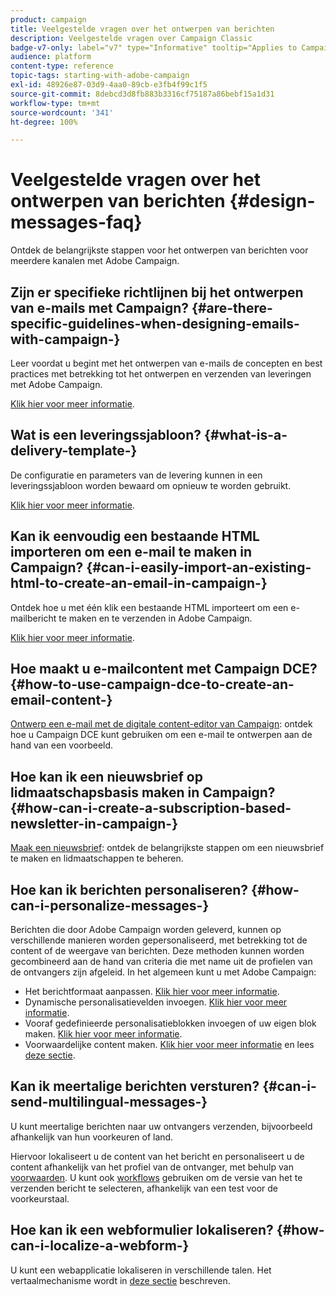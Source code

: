```yaml
---
product: campaign
title: Veelgestelde vragen over het ontwerpen van berichten
description: Veelgestelde vragen over Campaign Classic
badge-v7-only: label="v7" type="Informative" tooltip="Applies to Campaign Classic v7 only"
audience: platform
content-type: reference
topic-tags: starting-with-adobe-campaign
exl-id: 48926e87-03d9-4aa0-89cb-e3fb4f99c1f5
source-git-commit: 8debcd3d8fb883b3316cf75187a86bebf15a1d31
workflow-type: tm+mt
source-wordcount: '341'
ht-degree: 100%

---
```


# Veelgestelde vragen over het ontwerpen van berichten {#design-messages-faq}



Ontdek de belangrijkste stappen voor het ontwerpen van berichten voor meerdere kanalen met Adobe Campaign.

## Zijn er specifieke richtlijnen bij het ontwerpen van e-mails met Campaign? {#are-there-specific-guidelines-when-designing-emails-with-campaign-}

Leer voordat u begint met het ontwerpen van e-mails de concepten en best practices met betrekking tot het ontwerpen en verzenden van leveringen met Adobe Campaign.

[Klik hier voor meer informatie](../../delivery/using/delivery-best-practices.md).

## Wat is een leveringssjabloon? {#what-is-a-delivery-template-}

De configuratie en parameters van de levering kunnen in een leveringssjabloon worden bewaard om opnieuw te worden gebruikt.

[Klik hier voor meer informatie](../../delivery/using/about-templates.md).

## Kan ik eenvoudig een bestaande HTML importeren om een e-mail te maken in Campaign? {#can-i-easily-import-an-existing-html-to-create-an-email-in-campaign-}

Ontdek hoe u met één klik een bestaande HTML importeert om een e-mailbericht te maken en te verzenden in Adobe Campaign.

[Klik hier voor meer informatie](../../delivery/using/defining-the-email-content.md#message-content).

## Hoe maakt u e-mailcontent met Campaign DCE? {#how-to-use-campaign-dce-to-create-an-email-content-}

[Ontwerp een e-mail met de digitale content-editor van Campaign](../../web/using/use-case--creating-an-email-delivery.md): ontdek hoe u Campaign DCE kunt gebruiken om een e-mail te ontwerpen aan de hand van een voorbeeld.

## Hoe kan ik een nieuwsbrief op lidmaatschapsbasis maken in Campaign? {#how-can-i-create-a-subscription-based-newsletter-in-campaign-}

[Maak een nieuwsbrief](../../delivery/using/managing-subscriptions.md): ontdek de belangrijkste stappen om een nieuwsbrief te maken en lidmaatschappen te beheren.

## Hoe kan ik berichten personaliseren? {#how-can-i-personalize-messages-}

Berichten die door Adobe Campaign worden geleverd, kunnen op verschillende manieren worden gepersonaliseerd, met betrekking tot de content of de weergave van berichten. Deze methoden kunnen worden gecombineerd aan de hand van criteria die met name uit de profielen van de ontvangers zijn afgeleid. In het algemeen kunt u met Adobe Campaign:

* Het berichtformaat aanpassen. [Klik hier voor meer informatie](../../delivery/using/defining-the-email-content.md#message-content).
* Dynamische personalisatievelden invoegen. [Klik hier voor meer informatie](../../delivery/using/personalization-fields.md).
* Vooraf gedefinieerde personalisatieblokken invoegen of uw eigen blok maken. [Klik hier voor meer informatie](../../delivery/using/personalization-blocks.md).
* Voorwaardelijke content maken. [Klik hier voor meer informatie](../../delivery/using/conditional-content.md) en lees [deze sectie](../../delivery/using/conditional-content.md).

## Kan ik meertalige berichten versturen? {#can-i-send-multilingual-messages-}

U kunt meertalige berichten naar uw ontvangers verzenden, bijvoorbeeld afhankelijk van hun voorkeuren of land.

Hiervoor lokaliseert u de content van het bericht en personaliseert u de content afhankelijk van het profiel van de ontvanger, met behulp van [voorwaarden](../../delivery/using/conditional-content.md). U kunt ook [workflows](../../workflow/using/split.md) gebruiken om de versie van het te verzenden bericht te selecteren, afhankelijk van een test voor de voorkeurstaal.

## Hoe kan ik een webformulier lokaliseren? {#how-can-i-localize-a-webform-}

U kunt een webapplicatie lokaliseren in verschillende talen. Het vertaalmechanisme wordt in [deze sectie](../../web/using/translating-a-web-form.md) beschreven.
